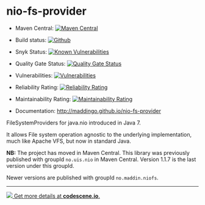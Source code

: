 nio-fs-provider
===============


- Maven Central: [![Maven Central](https://maven-badges.herokuapp.com/maven-central/no.maddin.niofs/nio-fs/badge.svg?style=plastic)](http://search.maven.org/#search%7Cga%7C1%7Cg%3A%22no.maddin.niofs%22)

- Build status: [![Github](https://github.com/maddingo/nio-fs-provider/actions/workflows/maven.yml/badge.svg?branch=master)](https://github.com/maddingo/nio-fs-provider/actions/workflows/maven.yml?query=branch%3Amaster+)

- Snyk Status: [![Known Vulnerabilities](https://snyk.io/test/github/maddingo/nio-fs-provider/61f838dea1f59aff09699575f7dc95989a3836f3/badge.svg)](https://snyk.io/test/github/maddingo/nio-fs-provider/61f838dea1f59aff09699575f7dc95989a3836f3)

- Quality Gate Status: [![Quality Gate Status](https://sonarcloud.io/api/project_badges/measure?project=maddingo_nio-fs-provider&metric=alert_status)](https://sonarcloud.io/summary/new_code?id=maddingo_nio-fs-provider)

- Vulnerabilities: [![Vulnerabilities](https://sonarcloud.io/api/project_badges/measure?project=maddingo_nio-fs-provider&metric=vulnerabilities)](https://sonarcloud.io/summary/new_code?id=maddingo_nio-fs-provider)

- Reliability Rating: [![Reliability Rating](https://sonarcloud.io/api/project_badges/measure?project=maddingo_nio-fs-provider&metric=reliability_rating)](https://sonarcloud.io/summary/new_code?id=maddingo_nio-fs-provider)

- Maintainability Rating: [![Maintainability Rating](https://sonarcloud.io/api/project_badges/measure?project=maddingo_nio-fs-provider&metric=sqale_rating)](https://sonarcloud.io/summary/new_code?id=maddingo_nio-fs-provider)
  
- Documentation: http://maddingo.github.io/nio-fs-provider

FileSystemProviders for java.nio introduced in Java 7.

It allows File system operation agnostic to the underlying implementation,
much like Apache VFS, but now in standard Java.

__NB:__ The project has moved in Maven Central.
This library was previously published with groupId `no.uis.nio` in Maven Central. Version 1.1.7 is the last version under this groupId.

Newer versions are published with groupId `no.maddin.niofs`.

-----------
[![](https://codescene.io/projects/3651/status.svg) Get more details at **codescene.io**.](https://codescene.io/projects/3651/jobs/latest-successful/results)
